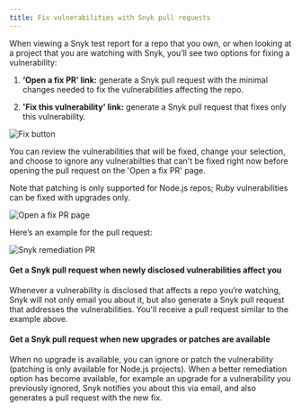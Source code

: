 ```yaml
---
title: Fix vulnerabilities with Snyk pull requests
---
```


When viewing a Snyk test report for a repo that you own, or when looking at a project that you are watching with Snyk, you’ll see two options for fixing a vulnerability: 

1) **‘Open a fix PR’ link:**
generate a Snyk pull request with the minimal changes needed to fix the vulnerabilities affecting the repo.

2) **'Fix this vulnerability' link:**
generate a Snyk pull request that fixes only this vulnerability.

![Fix button](http://res.cloudinary.com/snyk/image/upload/c_scale,w_774/v1478172579/docs/Fix_vulnerabilities_with_a_pull_request.png)

You can review the vulnerabilities that will be fixed, change your selection, and choose to ignore any vulnerabilties that can't be fixed right now before opening the pull request on the 'Open a fix PR' page. 

Note that patching is only supported for Node.js repos; Ruby vulnerabilities can be fixed with upgrades only.

![Open a fix PR page](https://res.cloudinary.com/snyk/image/upload/v1478172977/docs/Open_a_fix_PR.png)

Here’s an example for the pull request:

![Snyk remediation PR](https://res.cloudinary.com/snyk/image/upload/v1478173163/docs/Snyk_fix_PR_example.png)

#### Get a Snyk pull request when newly disclosed vulnerabilities affect you

Whenever a vulnerability is disclosed that affects a repo you’re watching, Snyk will not only email you about it, but also generate a Snyk pull request that addresses the vulnerabilities. You'll receive a pull request similar to the example above.

#### Get a Snyk pull request when new upgrades or patches are available

When no upgrade is available, you can ignore or patch the vulnerability (patching is only available for Node.js projects). When a better remediation option has become available, for example an upgrade for a vulnerability you previously ignored, Snyk notifies you about this via email, and also generates a pull request with the new fix.

